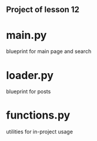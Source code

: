 ## Project of lesson 12

# main.py
blueprint for main page and search

# loader.py
blueprint for posts

# functions.py
utilities for in-project usage
